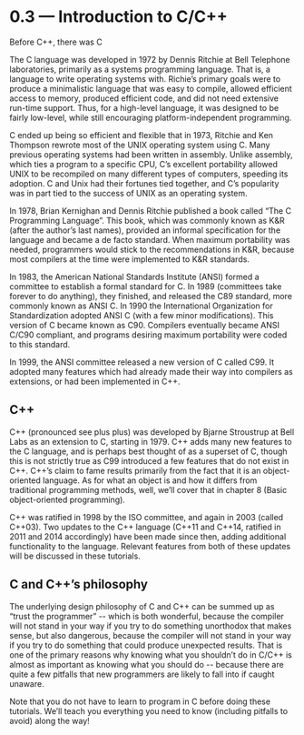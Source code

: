# 0.3 — Introduction to C/C++

Before C++, there was C

The C language was developed in 1972 by Dennis Ritchie at Bell Telephone laboratories, primarily as a systems programming language. That is, a language to write operating systems with. Richie’s primary goals were to produce a minimalistic language that was easy to compile, allowed efficient access to memory, produced efficient code, and did not need extensive run-time support. Thus, for a high-level language, it was designed to be fairly low-level, while still encouraging platform-independent programming.

C ended up being so efficient and flexible that in 1973, Ritchie and Ken Thompson rewrote most of the UNIX operating system using C. Many previous operating systems had been written in assembly. Unlike assembly, which ties a program to a specific CPU, C’s excellent portability allowed UNIX to be recompiled on many different types of computers, speeding its adoption. C and Unix had their fortunes tied together, and C’s popularity was in part tied to the success of UNIX as an operating system.

In 1978, Brian Kernighan and Dennis Ritchie published a book called “The C Programming Language”. This book, which was commonly known as K&R (after the author’s last names), provided an informal specification for the language and became a de facto standard. When maximum portability was needed, programmers would stick to the recommendations in K&R, because most compilers at the time were implemented to K&R standards.

In 1983, the American National Standards Institute (ANSI) formed a committee to establish a formal standard for C. In 1989 (committees take forever to do anything), they finished, and released the C89 standard, more commonly known as ANSI C. In 1990 the International Organization for Standardization adopted ANSI C (with a few minor modifications). This version of C became known as C90. Compilers eventually became ANSI C/C90 compliant, and programs desiring maximum portability were coded to this standard.

In 1999, the ANSI committee released a new version of C called C99. It adopted many features which had already made their way into compilers as extensions, or had been implemented in C++.

## C++

C++ (pronounced see plus plus) was developed by Bjarne Stroustrup at Bell Labs as an extension to C, starting in 1979. C++ adds many new features to the C language, and is perhaps best thought of as a superset of C, though this is not strictly true as C99 introduced a few features that do not exist in C++. C++’s claim to fame results primarily from the fact that it is an object-oriented language. As for what an object is and how it differs from traditional programming methods, well, we’ll cover that in chapter 8 (Basic object-oriented programming).

C++ was ratified in 1998 by the ISO committee, and again in 2003 (called C++03). Two updates to the C++ language (C++11 and C++14, ratified in 2011 and 2014 accordingly) have been made since then, adding additional functionality to the language. Relevant features from both of these updates will be discussed in these tutorials.

## C and C++’s philosophy

The underlying design philosophy of C and C++ can be summed up as “trust the programmer” -- which is both wonderful, because the compiler will not stand in your way if you try to do something unorthodox that makes sense, but also dangerous, because the compiler will not stand in your way if you try to do something that could produce unexpected results. That is one of the primary reasons why knowing what you shouldn’t do in C/C++ is almost as important as knowing what you should do -- because there are quite a few pitfalls that new programmers are likely to fall into if caught unaware.

Note that you do not have to learn to program in C before doing these tutorials. We’ll teach you everything you need to know (including pitfalls to avoid) along the way!
